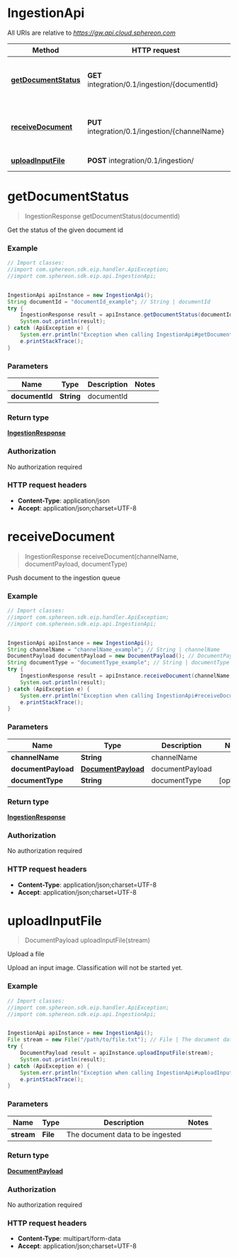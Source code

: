 # IngestionApi

All URIs are relative to *https://gw.api.cloud.sphereon.com*

Method | HTTP request | Description
------------- | ------------- | -------------
[**getDocumentStatus**](IngestionApi.md#getDocumentStatus) | **GET** integration/0.1/ingestion/{documentId} | Get the status of the given document id
[**receiveDocument**](IngestionApi.md#receiveDocument) | **PUT** integration/0.1/ingestion/{channelName} | Push document to the ingestion queue
[**uploadInputFile**](IngestionApi.md#uploadInputFile) | **POST** integration/0.1/ingestion/ | Upload a file


<a name="getDocumentStatus"></a>
# **getDocumentStatus**
> IngestionResponse getDocumentStatus(documentId)

Get the status of the given document id

### Example
```java
// Import classes:
//import com.sphereon.sdk.eip.handler.ApiException;
//import com.sphereon.sdk.eip.api.IngestionApi;


IngestionApi apiInstance = new IngestionApi();
String documentId = "documentId_example"; // String | documentId
try {
    IngestionResponse result = apiInstance.getDocumentStatus(documentId);
    System.out.println(result);
} catch (ApiException e) {
    System.err.println("Exception when calling IngestionApi#getDocumentStatus");
    e.printStackTrace();
}
```

### Parameters

Name | Type | Description  | Notes
------------- | ------------- | ------------- | -------------
 **documentId** | **String**| documentId |

### Return type

[**IngestionResponse**](IngestionResponse.md)

### Authorization

No authorization required

### HTTP request headers

 - **Content-Type**: application/json
 - **Accept**: application/json;charset=UTF-8

<a name="receiveDocument"></a>
# **receiveDocument**
> IngestionResponse receiveDocument(channelName, documentPayload, documentType)

Push document to the ingestion queue

### Example
```java
// Import classes:
//import com.sphereon.sdk.eip.handler.ApiException;
//import com.sphereon.sdk.eip.api.IngestionApi;


IngestionApi apiInstance = new IngestionApi();
String channelName = "channelName_example"; // String | channelName
DocumentPayload documentPayload = new DocumentPayload(); // DocumentPayload | documentPayload
String documentType = "documentType_example"; // String | documentType
try {
    IngestionResponse result = apiInstance.receiveDocument(channelName, documentPayload, documentType);
    System.out.println(result);
} catch (ApiException e) {
    System.err.println("Exception when calling IngestionApi#receiveDocument");
    e.printStackTrace();
}
```

### Parameters

Name | Type | Description  | Notes
------------- | ------------- | ------------- | -------------
 **channelName** | **String**| channelName |
 **documentPayload** | [**DocumentPayload**](DocumentPayload.md)| documentPayload |
 **documentType** | **String**| documentType | [optional]

### Return type

[**IngestionResponse**](IngestionResponse.md)

### Authorization

No authorization required

### HTTP request headers

 - **Content-Type**: application/json;charset=UTF-8
 - **Accept**: application/json;charset=UTF-8

<a name="uploadInputFile"></a>
# **uploadInputFile**
> DocumentPayload uploadInputFile(stream)

Upload a file

Upload an input image. Classification will not be started yet.

### Example
```java
// Import classes:
//import com.sphereon.sdk.eip.handler.ApiException;
//import com.sphereon.sdk.eip.api.IngestionApi;


IngestionApi apiInstance = new IngestionApi();
File stream = new File("/path/to/file.txt"); // File | The document data to be ingested
try {
    DocumentPayload result = apiInstance.uploadInputFile(stream);
    System.out.println(result);
} catch (ApiException e) {
    System.err.println("Exception when calling IngestionApi#uploadInputFile");
    e.printStackTrace();
}
```

### Parameters

Name | Type | Description  | Notes
------------- | ------------- | ------------- | -------------
 **stream** | **File**| The document data to be ingested |

### Return type

[**DocumentPayload**](DocumentPayload.md)

### Authorization

No authorization required

### HTTP request headers

 - **Content-Type**: multipart/form-data
 - **Accept**: application/json;charset=UTF-8

